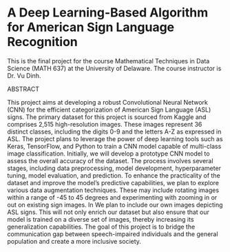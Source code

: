 # A Deep Learning-Based Algorithm for American Sign Language Recognition

This is the final project for the course Mathematical Techniques in Data Science (MATH 637) at the University of Delaware. The course instructor is Dr. Vu Dinh.

ABSTRACT 

This project aims at developing a robust Convolutional Neural Network (CNN) for the efficient categorization of American Sign Language (ASL) signs. The primary dataset for this project is sourced from Kaggle and comprises 2,515 high-resolution images. These images represent 36 distinct classes, including the digits 0-9 and the letters A-Z as expressed in ASL.
The project plans to leverage the power of deep learning tools such as Keras, TensorFlow, and Python to train a CNN model capable of multi-class image classification. Initially, we will develop a prototype CNN model to assess the overall accuracy of the dataset. The process involves several stages, including data preprocessing, model development, hyperparameter tuning, model evaluation, and prediction. 
To enhance the practicality of the dataset and improve the model’s predictive capabilities, we plan to explore various data augmentation techniques. These may include rotating images within a range of -45 to 45 degrees and experimenting with zooming in or out on existing sign images. In We plan to include our own images depicting ASL signs. This will not only enrich our dataset but also ensure that our model is trained on a diverse set of images, thereby increasing its generalization capabilities.
The goal of this project is to bridge the communication gap between speech-impaired individuals and the general population and create a more inclusive society. 






